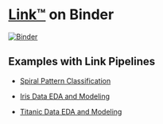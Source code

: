 # [Link™](https://link.makinarocks.ai/) on Binder

[![Binder](https://mybinder.org/badge_logo.svg)](https://mybinder.org/v2/gh/makinarocks/mrx-link-binder/main?labpath=sample-notebooks/Link_Intro.ipynb)

## Examples with Link Pipelines

- [Spiral Pattern Classification](https://mybinder.org/v2/gh/makinarocks/mrx-link-binder/main?labpath=sample-notebooks/spiral_classification.ipynb)

- [Iris Data EDA and Modeling](https://mybinder.org/v2/gh/makinarocks/mrx-link-binder/main?labpath=sample-notebooks/iris_data_eda_and_modeling.ipynb)

- [Titanic Data EDA and Modeling](https://mybinder.org/v2/gh/makinarocks/mrx-link-binder/main?labpath=sample-notebooks/titanic_data_eda_and_modeling.ipynb)
